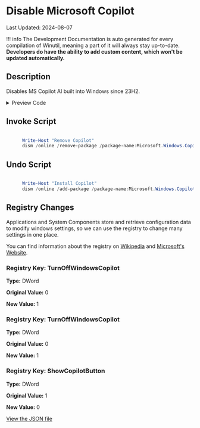# Disable Microsoft Copilot

Last Updated: 2024-08-07


!!! info
     The Development Documentation is auto generated for every compilation of Winutil, meaning a part of it will always stay up-to-date. **Developers do have the ability to add custom content, which won't be updated automatically.**
## Description

Disables MS Copilot AI built into Windows since 23H2.

<!-- BEGIN CUSTOM CONTENT -->

<!-- END CUSTOM CONTENT -->

<details>
<summary>Preview Code</summary>

```json
{
  "Content": "Disable Microsoft Copilot",
  "Description": "Disables MS Copilot AI built into Windows since 23H2.",
  "category": "z__Advanced Tweaks - CAUTION",
  "panel": "1",
  "Order": "a025_",
  "registry": [
    {
      "Path": "HKLM:\\SOFTWARE\\Policies\\Microsoft\\Windows\\WindowsCopilot",
      "Name": "TurnOffWindowsCopilot",
      "Type": "DWord",
      "Value": "1",
      "OriginalValue": "0"
    },
    {
      "Path": "HKCU:\\Software\\Policies\\Microsoft\\Windows\\WindowsCopilot",
      "Name": "TurnOffWindowsCopilot",
      "Type": "DWord",
      "Value": "1",
      "OriginalValue": "0"
    },
    {
      "Path": "HKCU:\\Software\\Microsoft\\Windows\\CurrentVersion\\Explorer\\Advanced",
      "Name": "ShowCopilotButton",
      "Type": "DWord",
      "Value": "0",
      "OriginalValue": "1"
    }
  ],
  "InvokeScript": [
    "
      Write-Host \"Remove Copilot\"
      dism /online /remove-package /package-name:Microsoft.Windows.Copilot
      "
  ],
  "UndoScript": [
    "
      Write-Host \"Install Copilot\"
      dism /online /add-package /package-name:Microsoft.Windows.Copilot
      "
  ],
  "link": "https://christitustech.github.io/Winutil/dev/tweaks/z--Advanced-Tweaks---CAUTION/RemoveCopilot"
}
```

</details>

## Invoke Script

```powershell

      Write-Host "Remove Copilot"
      dism /online /remove-package /package-name:Microsoft.Windows.Copilot


```
## Undo Script

```powershell

      Write-Host "Install Copilot"
      dism /online /add-package /package-name:Microsoft.Windows.Copilot


```
## Registry Changes
Applications and System Components store and retrieve configuration data to modify windows settings, so we can use the registry to change many settings in one place.


You can find information about the registry on [Wikipedia](https://www.wikiwand.com/en/Windows_Registry) and [Microsoft's Website](https://learn.microsoft.com/en-us/windows/win32/sysinfo/registry).

### Registry Key: TurnOffWindowsCopilot

**Type:** DWord

**Original Value:** 0

**New Value:** 1

### Registry Key: TurnOffWindowsCopilot

**Type:** DWord

**Original Value:** 0

**New Value:** 1

### Registry Key: ShowCopilotButton

**Type:** DWord

**Original Value:** 1

**New Value:** 0



<!-- BEGIN SECOND CUSTOM CONTENT -->

<!-- END SECOND CUSTOM CONTENT -->


[View the JSON file](https://github.com/ChrisTitusTech/Winutil/tree/main/config/tweaks.json)

